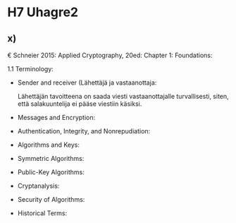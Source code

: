 # H7 Uhagre2

## x) 

€ Schneier 2015: Applied Cryptography, 20ed: Chapter 1: Foundations:

1.1 Terminology:

- Sender and receiver (Lähettäjä ja vastaanottaja:

  Lähettäjän tavoitteena on saada viesti vastaanottajalle turvallisesti, siten, että salakuuntelija ei pääse viestiin käsiksi.

- Messages and Encryption:

- Authentication, Integrity, and Nonrepudiation:

- Algorithms and Keys:

- Symmetric Algorithms:

- Public-Key Algorithms:

- Cryptanalysis:

- Security of Algorithms:

- Historical Terms:

